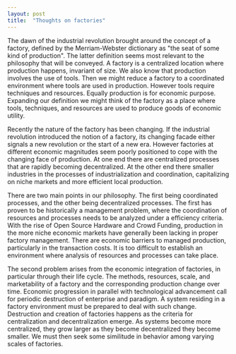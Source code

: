 ```yaml
---
layout: post
title:  "Thoughts on factories"
---
```


The dawn of the industrial revolution brought around the concept of a factory, defined by the Merriam-Webster dictionary as "the seat of some kind of production". The latter definition seems most relevant to the philosophy that will be conveyed. A factory is a centralized location where production happens, invariant of size. We also know that production involves the use of tools. Then we might reduce a factory to a coordinated environment where tools are used in production. However tools require techniques and resources. Equally production is for economic purpose. Expanding our definition we might think of the factory as a place where tools, techniques, and resources are used to produce goods of economic utility.

Recently the nature of the factory has been changing. If the industrial revolution introduced the notion of a factory, its changing facade either signals a new revolution or the start of a new era. However factories at different economic magnitudes seem poorly positioned to cope with the changing face of production. At one end there are centralized processes that are rapidly becoming decentralized. At the other end there smaller industries in the processes of industrialization and coordination, capitalizing on niche markets and more efficient local production. 

There are two main points in our philosophy. The first being coordinated processes, and the other being decentralized processes. The first has proven to be historically a management problem, where the coordination of resources and processes needs to be analyzed under a efficiency criteria. With the rise of Open Source Hardware and Crowd Funding, production in the more niche economic markets have generally been lacking in proper factory management. There are economic barriers to managed production, particularly  in the transaction costs. It is too difficult to establish an environment where analysis of resources and processes can take place.

The second problem arises from the economic integration of factories, in particular through their life cycle. The methods, resources, scale, and marketability of a factory and the corresponding production change over time. Economic progression in parallel with technological advancement call for periodic destruction of enterprise and paradigm. A system residing in a factory environment must be prepared to deal with such change. Destruction and creation of factories happens as the criteria for centralization and decentralization emerge. As systems become more centralized, they grow larger as they become decentralized they become smaller. We must then seek some similitude in behavior among varying scales of factories.


